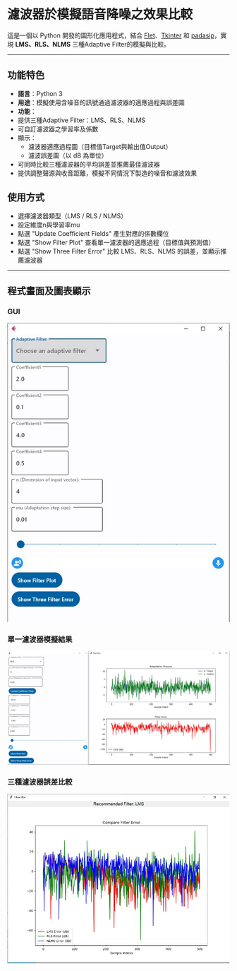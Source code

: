 # 濾波器於模擬語音降噪之效果比較

這是一個以 Python 開發的圖形化應用程式，結合 [Flet](https://flet.dev/)、[Tkinter](https://docs.python.org/3/library/tkinter.html) 和 [padasip](https://matousc89.github.io/padasip/)，實現 **LMS、RLS、NLMS** 三種Adaptive Filter的模擬與比較。

---

## 功能特色

- **語言**：Python 3
- **用途**：模擬使用含噪音的訊號通過濾波器的適應過程與誤差圖
- **功能**：
- 提供三種Adaptive Filter：LMS、RLS、NLMS
- 可自訂濾波器之學習率及係數
- 顯示：
  - 濾波器適應過程圖（目標值Target與輸出值Output）
  - 濾波誤差圖（以 dB 為單位）
- 可同時比較三種濾波器的平均誤差並推薦最佳濾波器
- 提供調整聲源與收音距離，模擬不同情況下製造的噪音和濾波效果

## 使用方式

- 選擇濾波器類型（LMS / RLS / NLMS）
- 設定維度n與學習率mu
- 點選 "Update Coefficient Fields" 產生對應的係數欄位
- 點選 "Show Filter Plot" 查看單一濾波器的適應過程（目標值與預測值）
- 點選 "Show Three Filter Error" 比較 LMS、RLS、NLMS 的誤差，並顯示推薦濾波器

---
## 程式畫面及圖表顯示

### GUI

![GUI介面畫面](images/GUI.jpg)

### 單一濾波器模擬結果

![RLS濾波器結果](images/RLS.jpg)

### 三種濾波器誤差比較

![三濾波器比較圖](images/three.jpg)
